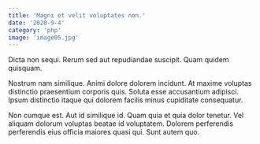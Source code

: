 ```yaml
---
title: 'Magni et velit voluptates non.'
date: '2020-9-4'
category: 'php'
image: 'image05.jpg'
---
```


Dicta non sequi. Rerum sed aut repudiandae suscipit. Quam quidem quisquam.
 Nostrum nam similique. Animi dolore dolorem incidunt. At maxime voluptas distinctio praesentium corporis quis. Soluta esse accusantium adipisci. Ipsum distinctio itaque qui dolorem facilis minus cupiditate consequatur.
 Non cumque est. Aut id similique id. Quam quia et quia dolor tenetur. Vel aliquam dolorum voluptas beatae id voluptatem. Dolorem perferendis perferendis eius officia maiores quasi qui. Sunt autem quo.
